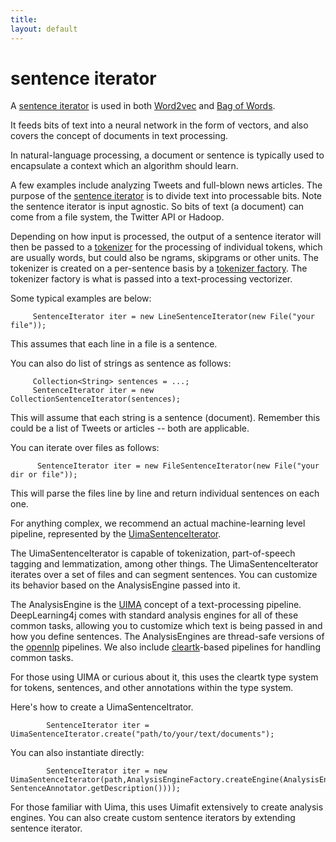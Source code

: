 ```yaml
---
title: 
layout: default
---
```


# sentence iterator

A [sentence iterator](../doc/org/deeplearning4j/word2vec/sentenceiterator/SentenceIterator.html) is used in both [Word2vec](../word2vec.html) and [Bag of Words](../bagofwords-tf-idf.html).

It feeds bits of text into a neural network in the form of vectors, and also covers the concept of documents in text processing.

In natural-language processing, a document or sentence is typically used to encapsulate a context which an algorithm should learn.

A few examples include analyzing Tweets and full-blown news articles. The purpose of the [sentence iterator](../doc/org/deeplearning4j/word2vec/sentenceiterator/SentenceIterator.html) is to divide text into processable bits. Note the sentence iterator is input agnostic. So bits of text (a document) can come from a file system, the Twitter API or Hadoop.

Depending on how input is processed, the output of a sentence iterator will then be passed to a [tokenizer](../org/deeplearning4j/word2vec/tokenizer/Tokenizer.html) for the processing of individual tokens, which are usually words, but could also be ngrams, skipgrams or other units. The tokenizer is created on a per-sentence basis by a [tokenizer factory](../doc/org/deeplearning4j/word2vec/tokenizer/TokenizerFactory.html). The tokenizer factory is what is passed into a text-processing vectorizer. 

Some typical examples are below:

         SentenceIterator iter = new LineSentenceIterator(new File("your file"));

This assumes that each line in a file is a sentence.

You can also do list of strings as sentence as follows:

	     Collection<String> sentences = ...;
	     SentenceIterator iter = new CollectionSentenceIterator(sentences);

This will assume that each string is a sentence (document). Remember this could be a list of Tweets or articles -- both are applicable.

You can iterate over files as follows:
          
          SentenceIterator iter = new FileSentenceIterator(new File("your dir or file"));

This will parse the files line by line and return individual sentences on each one.

For anything complex, we recommend an actual machine-learning level pipeline, represented by the [UimaSentenceIterator](../doc/org/deeplearning4j/text/sentenceiterator/UimaSentenceIterator.html).

The UimaSentenceIterator is capable of tokenization, part-of-speech tagging and lemmatization, among other things. The UimaSentenceIterator iterates over a set of files and can segment sentences. You can customize its behavior based on the AnalysisEngine passed into it.

The AnalysisEngine is the [UIMA](http://uima.apache.org/) concept of a text-processing pipeline. DeepLearning4j comes with standard analysis engines for all of these common tasks, allowing you to customize which text is being passed in and how you define sentences. The AnalysisEngines are thread-safe versions of the [opennlp](http://opennlp.apache.org/) pipelines. We also include [cleartk](http://cleartk.googlecode.com/)-based pipelines for handling common tasks.

For those using UIMA or curious about it, this uses the cleartk type system for tokens, sentences, and other annotations within the type system.

Here's how to create a UimaSentenceItrator.

            SentenceIterator iter = UimaSentenceIterator.create("path/to/your/text/documents");

You can also instantiate directly:

			SentenceIterator iter = new UimaSentenceIterator(path,AnalysisEngineFactory.createEngine(AnalysisEngineFactory.createEngineDescription(TokenizerAnnotator.getDescription(), SentenceAnnotator.getDescription())));

For those familiar with Uima, this uses Uimafit extensively to create analysis engines. You can also create custom sentence iterators by extending sentence iterator.